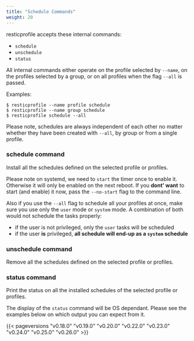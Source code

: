 ```yaml
---
title: "Schedule Commands"
weight: 20
---
```



resticprofile accepts these internal commands:
- `schedule`
- `unschedule`
- `status`

All internal commands either operate on the profile selected by `--name`, on the profiles selected by a group, or on all profiles when the flag `--all` is passed.

Examples:
```shell
$ resticprofile --name profile schedule 
$ resticprofile --name group schedule 
$ resticprofile schedule --all 
```

Please note, schedules are always independent of each other no matter whether they have been created with `--all`, by group or from a single profile.

### schedule command

Install all the schedules defined on the selected profile or profiles.

Please note on systemd, we need to `start` the timer once to enable it. Otherwise it will only be enabled on the next reboot. If you **dont' want** to start (and enable) it now, pass the `--no-start` flag to the command line.

Also if you use the `--all` flag to schedule all your profiles at once, make sure you use only the `user` mode or `system` mode. A combination of both would not schedule the tasks properly:
- if the user is not privileged, only the `user` tasks will be scheduled
- if the user **is** privileged, **all schedule will end-up as a `system` schedule**

### unschedule command

Remove all the schedules defined on the selected profile or profiles.

### status command

Print the status on all the installed schedules of the selected profile or profiles. 

The display of the `status` command will be OS dependant. Please see the examples below on which output you can expect from it.

{{< pageversions "v0.18.0" "v0.19.0" "v0.20.0" "v0.22.0" "v0.23.0" "v0.24.0" "v0.25.0" "v0.26.0" >}}
